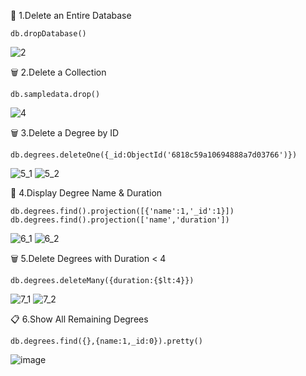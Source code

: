 🧹 1.Delete an Entire Database

~~~
db.dropDatabase()
~~~

![2](https://github.com/user-attachments/assets/ee5b7843-5a71-41b3-9489-fa14da1eb261)

🗑️ 2.Delete a Collection

~~~
db.sampledata.drop()
~~~

![4](https://github.com/user-attachments/assets/e038a826-b9d5-4060-97b8-fbd30dea41a5)

🗑️ 3.Delete a Degree by ID

~~~
db.degrees.deleteOne({_id:ObjectId('6818c59a10694888a7d03766')})
~~~

![5_1](https://github.com/user-attachments/assets/cffd1ab5-b3ac-42b3-9868-a9d92aaaf2c4)
![5_2](https://github.com/user-attachments/assets/716eb3b2-fcc7-4bd8-8e51-d543a6e791af)


👀 4.Display Degree Name & Duration

~~~
db.degrees.find().projection([{'name':1,'_id':1}])
db.degrees.find().projection(['name','duration'])
~~~

![6_1](https://github.com/user-attachments/assets/a99e0b7d-4e25-4fc6-883b-3c337ef437a8)
![6_2](https://github.com/user-attachments/assets/71eaa70a-4ec0-438a-a4c4-f9f58564fb9f)




🗑️ 5.Delete Degrees with Duration < 4


~~~
db.degrees.deleteMany({duration:{$lt:4}})
~~~

![7_1](https://github.com/user-attachments/assets/805edc87-3bb3-4d09-8aa3-808e4592630e)
![7_2](https://github.com/user-attachments/assets/42ea57c1-0ae9-4fff-bc1d-33c0ea79a4b2)

📋 6.Show All Remaining Degrees

~~~
db.degrees.find({},{name:1,_id:0}).pretty()
~~~

![image](https://github.com/user-attachments/assets/7cb6c4af-5e8f-4248-b986-6d93cb1677b0)

